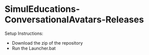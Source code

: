 # SimulEducations-ConversationalAvatars-Releases

Setup Instructions:
- Download the zip of the repository
- Run the Launcher.bat
